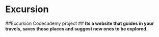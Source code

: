 # Excursion
##Excursion Codecademy project ##
**Its a website that guides in your travels, saves those places and suggest new ones to be explored.**
